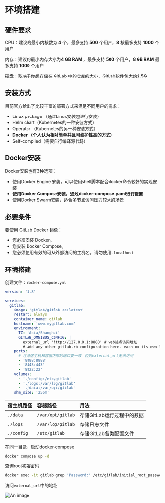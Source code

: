 # 环境搭建

## 硬件要求

CPU：建议的最小内核数为 **4** 个，最多支持 **500** 个用户，**8** 核最多支持 **1000** 个用户

内存：建议的最小内存大小为**4 GB RAM** ，最多支持 **500** 个用户，**8 GB RAM** 最多支持 **1000** 个用户

硬盘：取决于你想存储在 GitLab 中的仓库的大小，GitLab软件包大约**2.5G**

## 安装方式

目前官方给出了比较丰富的部署方式来满足不同用户的需求：

- Linux package （通过Linux安装包进行安装）
- Helm chart（Kubernetes的一种安装方式）
- Operator （Kubernetes的另一种安装方式）
- **Docker （个人认为相对简单并且可维护性高的方式）**
- Self-compiled（需要自行编译源代码）

## Docker安装

Docker安装也有3种选项：

- 使用Docker Engine 安装，可以使用shell脚本配合docker命令较好的实现安装
- **使用Docker Compose安装，通过docker-compose.yaml进行配置**
- 使用Docker Swarm安装，适合多节点访问压力较大的场景

## 必要条件

要使用 GitLab Docker 镜像：

- 您必须安装 Docker。
- 您安装 Docker Compose。
- 您必须使用有效的可从外部访问的主机名。请勿使用 .`localhost`

## 环境搭建

创建文件：`docker-compose.yml`

```yaml
version: '3.8'

services:
  gitlab:
    image: 'gitlab/gitlab-ce:latest'
    restart: always
    container_name: gitlab
    hostname: 'www.mygitlab.com'
    environment:
      TZ: 'Asia/Shanghai'
      GITLAB_OMNIBUS_CONFIG: |
        external_url 'http://127.0.0.1:8888' # web站点访问地址
        # Add any other gitlab.rb configuration here, each on its own line
    ports:
      # 注意宿主机和容器内部的端口要一致，否则external_url无法访问
      - '8888:8888'
      - '8443:443'
      - '8822:22'
    volumes:
      - './config:/etc/gitlab'
      - './logs:/var/log/gitlab'
      - './data:/var/opt/gitlab'
    shm_size: '256m'
```

| 宿主机路径 | 容器路径          | 用法                       |
| :--------- | :---------------- | :------------------------- |
| `./data`   | `/var/opt/gitlab` | 存储GitLab运行过程中的数据 |
| `./logs`   | `/var/log/gitlab` | 存储日志文件               |
| `./config` | `/etc/gitlab`     | 存储GitLab各类配置文件     |

在同一目录，启动docker-compose

```sh
docker compose up -d
```

查询root初始密码

```sh
docker exec -it gitlab grep 'Password:' /etc/gitlab/initial_root_password
```

访问`external_url`中的地址

![An image](/img/dev/gitlab/01.png)
